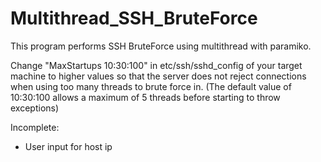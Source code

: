 # Multithread_SSH_BruteForce
This program performs SSH BruteForce using multithread with paramiko. 

Change "MaxStartups 10:30:100" in etc/ssh/sshd_config of your target machine to higher values so that the server does not reject connections when using too many threads to brute force in. 
(The default value of 10:30:100 allows a maximum of 5 threads before starting to throw exceptions)

Incomplete:
- User input for host ip
